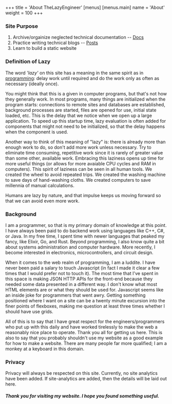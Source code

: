 +++
title = 'About TheLazyEngineer'
[menus]
  [menus.main]
    name = 'About'
    weight = 100
+++

### Site Purpose

1. Archive/orgainize neglected technical documentation -- [Docs](/docs)
2. Practice writing technical blogs -- [Posts](/posts)
3. Learn to build a static website

### Definition of Lazy

The word *'lazy'* on this site has a meaning in the same spirit as in [programming](https://en.wikipedia.org/wiki/Lazy_evaluation): delay work until required and do the work only as often as necessary (ideally once).

You might think that this is a given in computer programs, but that's not how they generally work.  In most programs, many things are initialized when the program starts: connections to remote sites and databases are established, background processes are started, files are opened for use, initial state loaded, etc.  This is the delay that we notice when we open up a large application.  To speed up this startup time, lazy evaluation is often added for components that might not need to be initialized, so that the delay happens when the component is used.

Another way to think of this meaning of "lazy" is: there is already more than enough work to do, so don't add more work unless necessary.  Try to eliminate time consuming, repetitive work since it is rarely of greater value than some other, available work.  Embracing this laziness opens up time for more useful things (or allows for more avaiable CPU cycles and RAM in computers).  This spirit of laziness can be seen in all human tools.  We created the wheel to avoid repeated trips.  We created the washing machine to save days of hand-washing cloths.  We created computers to save millennia of manual calculations.

Humans are lazy by nature, and that impulse keeps us moving forward so that we can avoid even more work.

### Background

I am a programmer, so that is my primary domain of knowledge at this point.  I have always been paid to do backend work using languages like C++, C#, or Java.  In my free time, I spent time with newer languages that peaked my fancy, like Elixir, Go, and Rust.  Beyond programming, I also know quite a bit about systems administration and computer hardware.  More recently, I become interested in electronics, microcontrollers, and circuit design.

When it comes to the web realm of programming, I am a luddite.  I have never been paid a salary to touch Javascript (in fact I made it clear a few times that I would prefer not to touch it).  The most time that I've spent in this space is making JSON HTTP APIs for the front-end because they needed some data presented in a different way.  I don't know what most HTML elements are or what they should be used for.  Javascript seems like an inside joke for programmers that went awry.  Getting something positioned where I want on a site can be a twenty minute excursion into the finer points of flexboxes, making me question at least three times whether I should have use grids.

All of this is to say that I have great respect for the engineers/programmers who put up with this daily and have worked tirelessly to make the web a reasonably nice place to operate.  Thank you all for getting us here.  This is also to say that you probably shouldn't use my website as a good example for how to make a website.  There are many people far more qualified; I am a monkey at a keyboard in this domain.

### Privacy

Privacy will always be respected on this site.  Currently, no site analytics have been added.  If site-analytics are added, then the details will be laid out here.

#### *Thank you for visiting my website.  I hope you found something useful.*

